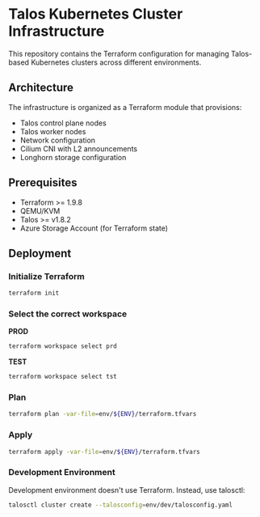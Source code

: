 # Talos Kubernetes Cluster Infrastructure

This repository contains the Terraform configuration for managing Talos-based Kubernetes clusters across different environments.

## Architecture

The infrastructure is organized as a Terraform module that provisions:

- Talos control plane nodes
- Talos worker nodes
- Network configuration
- Cilium CNI with L2 announcements
- Longhorn storage configuration

## Prerequisites

- Terraform >= 1.9.8
- QEMU/KVM
- Talos >= v1.8.2
- Azure Storage Account (for Terraform state)

## Deployment

### Initialize Terraform

```bash
terraform init
```

### Select the correct workspace

**PROD**

```bash
terraform workspace select prd
```

**TEST**

```bash
terraform workspace select tst
```

### Plan

```bash
terraform plan -var-file=env/${ENV}/terraform.tfvars
```

### Apply

```bash
terraform apply -var-file=env/${ENV}/terraform.tfvars
```

### Development Environment

Development environment doesn't use Terraform. Instead, use talosctl:

```bash
talosctl cluster create --talosconfig=env/dev/talosconfig.yaml
```
